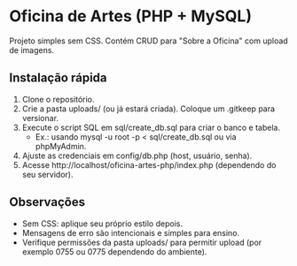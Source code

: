 # Oficina de Artes (PHP + MySQL)

Projeto simples sem CSS. Contém CRUD para "Sobre a Oficina" com upload de imagens.

## Instalação rápida

1. Clone o repositório.
2. Crie a pasta uploads/ (ou já estará criada). Coloque um .gitkeep para versionar.
3. Execute o script SQL em sql/create_db.sql para criar o banco e tabela.
   - Ex.: usando mysql -u root -p < sql/create_db.sql ou via phpMyAdmin.
4. Ajuste as credenciais em config/db.php (host, usuário, senha).
5. Acesse http://localhost/oficina-artes-php/index.php (dependendo do seu servidor).

## Observações

- Sem CSS: aplique seu próprio estilo depois.
- Mensagens de erro são intencionais e simples para ensino.
- Verifique permissões da pasta uploads/ para permitir upload (por exemplo 0755 ou 0775 dependendo do ambiente).
